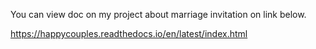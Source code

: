 You can view doc on my project about marriage invitation on link below.

https://happycouples.readthedocs.io/en/latest/index.html
